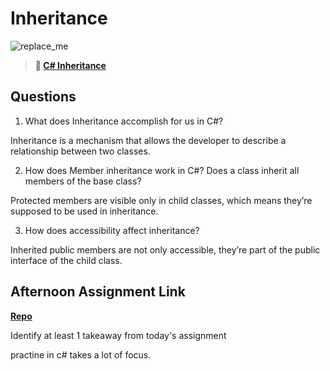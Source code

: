 # Inheritance

![replace_me](https://codeworks.blob.core.windows.net/public/assets/img/illustrations/placeholder.svg)

> **📖 [C# Inheritance](https://codeworksacademy.com/fs-student-guide/resources/wk10/04-Inheritance)**

## Questions

1. What does Inheritance accomplish for us in C#?

Inheritance is a mechanism that allows the developer to describe a relationship between two classes. 

2. How does Member inheritance work in C#? Does a class inherit all members of the base class?

Protected members are visible only in child classes, which means they’re supposed to be used in inheritance. 

3. How does accessibility affect inheritance?

 Inherited public members are not only accessible, they’re part of the public interface of the child class.

## Afternoon Assignment Link

**[Repo](https://github.com/tberry019/vacation)**

Identify at least 1 takeaway from today's assignment

practine in c# takes a lot of focus.